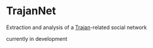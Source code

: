 # TrajanNet
Extraction and analysis of a [Trajan](https://en.wikipedia.org/wiki/Trajan)-related social network


currently in development
